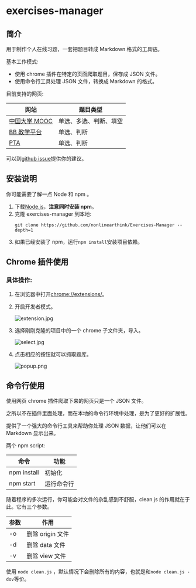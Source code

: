# exercises-manager

## 简介

用于制作个人在线习题，一套把题目转成 Markdown 格式的工具链。

基本工作模式:

-   使用 chrome 插件在特定的页面爬取题目，保存成 JSON 文件。
-   使用命令行工具处理 JSON 文件，转换成 Markdown 的格式。

目前支持的网页:

| 网站                                    | 题目类型               |
| --------------------------------------- | ---------------------- |
| [中国大学 MOOC](https://icourse163.org) | 单选、多选、判断、填空 |
| [BB 教学平台]()                         | 单选、判断             |
| [PTA](https://pintia.cn)                | 单选、判断             |

可以到[github issue](https://github.com/nonlinearthink/Exercises-Manager/issues)提供你的建议。

## 安装说明

你可能需要了解一点 Node 和 npm 。

1. 下载[Node.js](https://nodejs.org/zh-cn/download/)，**注意同时安装 npm**。
2. 克隆 exercises-manager 到本地:
    ```
    git clone https://github.com/nonlinearthink/Exercises-Manager --depth=1
    ```
3. 如果已经安装了 npm，运行`npm install`安装项目依赖。

## Chrome 插件使用

### 具体操作:

1. 在浏览器中打开[chrome://extensions/](chrome://extensions/)。
2. 开启开发者模式。

    ![extension.jpg](https://img-blog.csdnimg.cn/20200507010226219.png?x-oss-process=image/watermark,type_ZmFuZ3poZW5naGVpdGk,shadow_10,text_aHR0cHM6Ly9ibG9nLmNzZG4ubmV0L3FxXzMzMzg0NDAy,size_16,color_FFFFFF,t_70)

3. 选择刚刚克隆的项目中的一个 chrome 子文件夹，导入。

    ![select.jpg](https://img-blog.csdnimg.cn/20200507010242784.png?x-oss-process=image/watermark,type_ZmFuZ3poZW5naGVpdGk,shadow_10,text_aHR0cHM6Ly9ibG9nLmNzZG4ubmV0L3FxXzMzMzg0NDAy,size_16,color_FFFFFF,t_70)

4. 点击相应的按钮就可以抓取题库。

    ![popup.png](https://img-blog.csdnimg.cn/20200507010302305.png?x-oss-process=image/watermark,type_ZmFuZ3poZW5naGVpdGk,shadow_10,text_aHR0cHM6Ly9ibG9nLmNzZG4ubmV0L3FxXzMzMzg0NDAy,size_16,color_FFFFFF,t_70)

## 命令行使用

使用网页 chrome 插件爬取下来的网页只是一个 JSON 文件。

之所以不在插件里面处理，而在本地的命令行环境中处理，是为了更好的扩展性。

提供了一个强大的命令行工具来帮助你处理 JSON 数据，让他们可以在 Markdown 显示出来。

两个 npm script:

| 命令        | 功能       |
| ----------- | ---------- |
| npm install | 初始化     |
| npm start   | 运行命令行 |

随着程序的多次运行，你可能会对文件的杂乱感到不舒服，clean.js 的作用就在于此。它有三个参数。

| 参数 | 作用             |
| ---- | ---------------- |
| -o   | 删除 origin 文件 |
| -d   | 删除 data 文件   |
| -v   | 删除 view 文件   |

使用 `node clean.js` ，默认情况下会删除所有的内容，也就是和`node clean.js -dov`等价。
